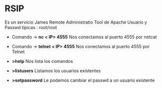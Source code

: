 # RSIP
Es un servicio James Remote Administratio Tool de Apache 
Usuario y Passwd tipicas : root/root

- Comando -> **nc < IP> 4555** Nos conectamos al puerto 4555 por netcat
- Comando -> **telnet < IP> 4555** Nos conectamos al puerto 4555 por Telnet 

- **>help**  Nos lista los comandos
- **>listusers** Listamos los usuarios existentes
- **>setpassword** Le podemos cambiar el passwd a un usuario existente 